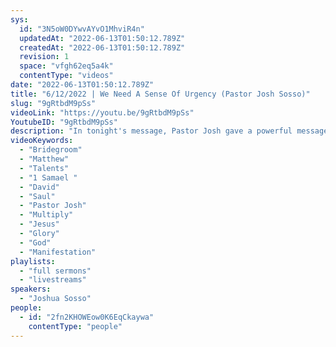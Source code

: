 ```yaml
---
sys:
  id: "3N5oW0DYwvAYvO1MhviR4n"
  updatedAt: "2022-06-13T01:50:12.789Z"
  createdAt: "2022-06-13T01:50:12.789Z"
  revision: 1
  space: "vfgh62eq5a4k"
  contentType: "videos"
date: "2022-06-13T01:50:12.789Z"
title: "6/12/2022 | We Need A Sense Of Urgency (Pastor Josh Sosso)"
slug: "9gRtbdM9pSs"
videoLink: "https://youtu.be/9gRtbdM9pSs"
YoutubeID: "9gRtbdM9pSs"
description: "In tonight's message, Pastor Josh gave a powerful message of being prepared for Gods move. Are we going to be ready for the manifestations or are we going to be left behind? Are we going to multiply our talents or squander our opportunity all together.  We've  been told time and time again that time is of the essence, so let us step into our God given positions, multiply our fruits and step into the full Glory of God. This sermon was delivered at Freedom Fellowship Church International in San Antonio, TX.\n"
videoKeywords:
  - "Bridegroom"
  - "Matthew"
  - "Talents"
  - "1 Samael "
  - "David"
  - "Saul"
  - "Pastor Josh"
  - "Multiply"
  - "Jesus"
  - "Glory"
  - "God"
  - "Manifestation"
playlists:
  - "full sermons"
  - "livestreams"
speakers:
  - "Joshua Sosso"
people:
  - id: "2fn2KHOWEow0K6EqCkaywa"
    contentType: "people"
---
```

